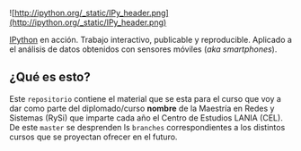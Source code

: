 ![http://ipython.org/_static/IPy_header.png](http://ipython.org/_static/IPy_header.png)

[IPython](http://ipython.org/) en acción. Trabajo interactivo, publicable y reproducible. Aplicado a el análisis de datos obtenidos con sensores móviles (_aka smartphones_).

¿Qué es esto?
------

Este `repositorio` contiene el material que se esta para el curso que voy a dar como parte del diplomado/curso **nombre** de la Maestría en Redes y Sistemas (RySi) que imparte cada año el Centro de Estudios LANIA (CEL). De este `master` se desprenden ls `branches` correspondientes a los distintos cursos que se proyectan ofrecer en el futuro.

